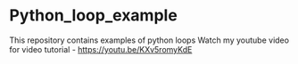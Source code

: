 # Python_loop_example
This repository contains examples of python loops
Watch my youtube video for video tutorial -
https://youtu.be/KXv5romyKdE
